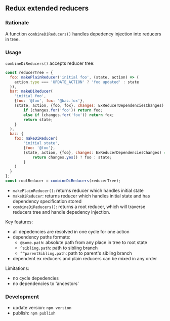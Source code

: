 ## Redux extended reducers

### Rationale
A function `combineDiReducers()` handles depedency injection into reducers in tree.

### Usage
`combineDiReducers()` accepts reducer tree:
```javascript
const reducerTree = {
  foo: makePlainReducer('initial foo', (state, action) => (
    action.type === 'UPDATE_ACTION' ? 'foo updated' : state
  )),
  bar: makeDiReducer(
    'initial foo',
    {foo: '@foo', fox: '@baz.fox'},
    (state, action, {foo, fox}, changes: ExReducerDependenciesChanges) => {
        if (changes.for('foo')) return foo;
        else if (changes.for('fox')) return fox;
        return state;
    }
  ),
  baz: {
    fox: makeDiReducer(
        'initial state',
        {foo: '@foo'},
        (state, action, {foo}, changes: ExReducerDependenciesChanges) => {
            return changes.yes() ? foo : state;
        }
    )
  }
};
const rootReducer = combineDiReducers(reducerTree);
```
- `makePlainReducer()`: returns reducer which handles initial state
- `makeDiReducer`: returns reducer which handles initial state and has dependency specification stored
- `combineDiReducers()`: returns a root reducer, which will traverse reducers tree and handle depedency injection.

Key features:
- all depedencies are resolved in one cycle for one action
- dependency paths formats:
  - `@some.path`:  absolute path from any place in tree to root state
  - `^sibling.path`: path to sibling branch
  - `^^parentSibling.path`: path to parent's sibling branch
- dependent ex reducers and plain reducers can be mixed in any order

Limitations:
- no cycle depedencies
- no dependencies to 'ancestors'

### Development
- update version: `npm version`
- publish: `npm publish`
